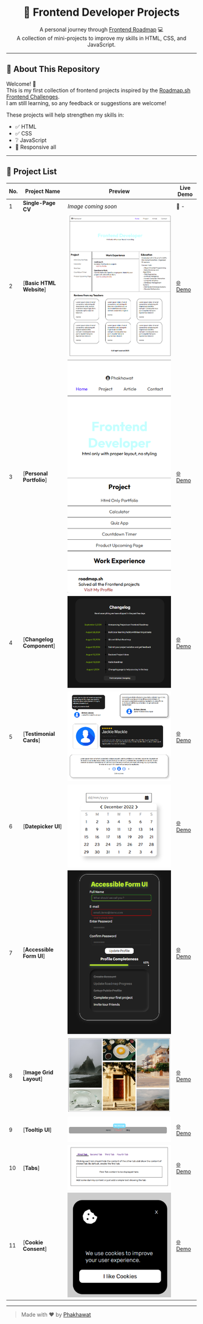 <h1 align="center">🚀 Frontend Developer Projects</h1>

<p align="center">
  A personal journey through <a href="https://roadmap.sh/frontend">Frontend Roadmap</a> 💻<br>
  A collection of mini-projects to improve my skills in HTML, CSS, and JavaScript.
</p>

---

## 📌 About This Repository

Welcome! 👋  
This is my first collection of frontend projects inspired by the [Roadmap.sh Frontend Challenges](https://roadmap.sh/frontend).  
I am still learning, so any feedback or suggestions are welcome!

These projects will help strengthen my skills in:

- ✅ HTML
- ✅ CSS
- ❔ JavaScript
- 📱 Responsive all

---

## 🧩 Project List

| No. | Project Name              | Preview                 | Live Demo                         |
| --- | ------------------------- | ----------------------- | --------------------------------- |
| 1   | **Single-Page CV**         | _Image coming soon_      | 🔗 -                             |
| 2   | [**Basic HTML Website**] | ![Basic HTML](https://github.com/phakhawat-ck/roadmap.sh-section/blob/main/image%20preview/2-3.png) | [🌐 Demo](https://phakhawat-ck.github.io/phakhawat.github.io/Frontend-Roadmap/2-3.Personal%20Portfolio/) |
| 3   | [**Personal Portfolio**]| ![Portfolio](https://github.com/phakhawat-ck/roadmap.sh-section/blob/main/image%20preview/3.png) | [🌐 Demo](https://phakhawat-ck.github.io/phakhawat.github.io/Frontend-Roadmap/2-3.Personal%20Portfolio/) |
| 4   | [**Changelog Component**]| ![Changelog](https://github.com/phakhawat-ck/roadmap.sh-section/blob/main/image%20preview/4.png) | [🌐 Demo](https://phakhawat-ck.github.io/phakhawat.github.io/Frontend-Roadmap/4.Changelog%20Component/) |
| 5   | [**Testimonial Cards**] | ![Testimonial](https://github.com/phakhawat-ck/roadmap.sh-section/blob/main/image%20preview/5.png) | [🌐 Demo](https://phakhawat-ck.github.io/phakhawat.github.io/Frontend-Roadmap/5.Testimonial%20Cards/) |
| 6   | [**Datepicker UI**] | ![Datepicker](https://github.com/phakhawat-ck/roadmap.sh-section/blob/main/image%20preview/6.png) | [🌐 Demo](https://phakhawat-ck.github.io/phakhawat.github.io/Frontend-Roadmap/6.%20Datepicker%20UI/) |
| 7   | [**Accessible Form UI**] | ![Form](https://github.com/phakhawat-ck/roadmap.sh-section/blob/main/image%20preview/7.png) | [🌐 Demo](https://phakhawat-ck.github.io/phakhawat.github.io/Frontend-Roadmap/7.Accessible%20Form%20UI/) |
| 8   | [**Image Grid Layout**] | ![Grid](https://github.com/phakhawat-ck/roadmap.sh-section/blob/main/image%20preview/8.png) | [🌐 Demo](https://phakhawat-ck.github.io/phakhawat.github.io/Frontend-Roadmap/8.Image%20Grid%20Layout/) |
| 9   | [**Tooltip UI**] | ![Tooltip](https://github.com/phakhawat-ck/roadmap.sh-section/blob/main/image%20preview/9.png) | [🌐 Demo](https://phakhawat-ck.github.io/phakhawat.github.io/Frontend-Roadmap/9.Tooltip%20UI/) |
| 10   | [**Tabs**] | ![Tabs](https://github.com/phakhawat-ck/roadmap.sh-section/blob/main/image%20preview/10.png) | [🌐 Demo](https://phakhawat-ck.github.io/phakhawat.github.io/Frontend-Roadmap/10.%20Tabs/) |
| 11   | [**Cookie Consent**] | ![Cookie Consent](https://github.com/phakhawat-ck/roadmap.sh-section/blob/main/image%20preview/11.png) | [🌐 Demo](https://phakhawat-ck.github.io/phakhawat.github.io/Frontend-Roadmap/11.%20Cookie%20Consent/) |

---

> Made with ❤️ by [Phakhawat](https://github.com/phakhawat-ck)

